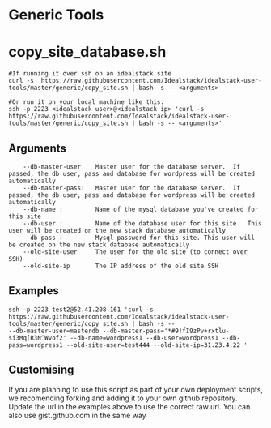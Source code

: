 # Generic Tools


# copy_site_database.sh

````
#If running it over ssh on an idealstack site
curl -s  https://raw.githubusercontent.com/Idealstack/idealstack-user-tools/master/generic/copy_site.sh | bash -s -- <arguments>

#Or run it on your local machine like this:
ssh -p 2223 <idealstack user>@<idealstack ip> 'curl -s https://raw.githubusercontent.com/Idealstack/idealstack-user-tools/master/generic/copy_site.sh | bash -s -- <arguments>'
````

## Arguments

````
    --db-master-user    Master user for the database server.  If passed, the db user, pass and database for wordpress will be created automatically
    --db-master-pass:   Master user for the database server.  If passed, the db user, pass and database for wordpress will be created automatically
    --db-name :         Name of the mysql database you've created for this site
    --db-user :         Name of the database user for this site.  This user will be created on the new stack database automatically
    --db-pass :         Mysql password for this site. This user will be created on the new stack database automatically
    --old-site-user     The user for the old site (to connect over SSH)
    --old-site-ip       The IP address of the old site SSH

````

## Examples


````
ssh -p 2223 test2@52.41.208.161 'curl -s  https://raw.githubusercontent.com/Idealstack/idealstack-user-tools/master/generic/copy_site.sh | bash -s --
--db-master-user=masterdb --db-master-pass='*#9!fI9zPv+rxtlu-si3Mq[R3N^Wvof2' --db-name=wordpress1 --db-user=wordpress1 --db-pass=wordpress1 --old-site-user=test444 --old-site-ip=31.23.4.22 '

````

## Customising
If you are planning to use this script as part of your own deployment scripts, we recomending forking and adding it to your own github repository.  Update the url in the examples above to use the correct raw url.  You can also use gist.github.com in the same way
